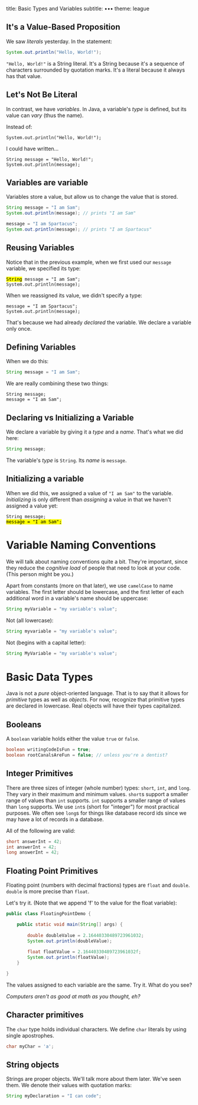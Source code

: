 title: Basic Types and Variables
subtitle: •••
theme: league

## It's a Value-Based Proposition

We saw *literals* yesterday. In the statement:

```java
System.out.println("Hello, World!");
```

`"Hello, World!"` is a String literal. It's a String because it's a sequence of characters surrounded by quotation marks. It's a literal because it always has that value.

## Let's Not Be Literal

In contrast, we have *variables*. In Java, a variable's *type* is defined, but its value can *vary* (thus the name).

<div class="fragment">
<p>Instead of:</p>

<pre><code class="language-java hljs">System.out.println("Hello, World!");
</code></pre>
</div>

<div class="fragment">
<p>I could have written…</p>
<pre><code class="language-java hljs">String message = "Hello, World!";
System.out.println(message);</code></pre>
</div>

## Variables are variable

Variables store a value, but allow us to change the value that is stored.

```java
String message = "I am Sam";
System.out.println(message); // prints "I am Sam"

message = "I am Spartacus";
System.out.println(message); // prints "I am Spartacus"
```

## Reusing Variables

Notice that in the previous example, when we first used our `message` variable, we specified its type:

<pre><code class="language-java hljs" data-noescape><mark>String</mark> message = "I am Sam";
System.out.println(message);</code></pre>

<div class="fragment">
<p>When we reassigned its value, we didn't specify a type:</p>
<pre><code class="language-java hljs" data-noescape>message = "I am Spartacus";
System.out.println(message);</code></pre>

That's because we had already <em>declared</em> the variable. We declare a variable only once.
</div>

## Defining Variables

When we do this:
```java
String message = "I am Sam";
```

<div class="fragment">
<p>We are really combining these two things:</p>
<pre><code class="language-java hljs">String message;
message = "I am Sam";</code></pre>
</div>

## Declaring vs Initializing a Variable

We declare a variable by giving it a *type* and a *name*. That's what we did here:

```java
String message;
```

The variable's *type* is `String`. Its *name* is `message`.

## Initializing a variable

When we did this, we assigned a value of `"I am Sam"` to the variable. *Initializing* is only different than *assigning* a value in that we haven't assigned a value yet:

<pre><code class="language-java hljs" data-noescape>String message;
<mark>message = "I am Sam";</mark></code></pre>

# Variable Naming Conventions

We will talk about naming conventions quite a bit. They're important, since they reduce the *cognitive load* of people that need to look at your code. (This person might be you.)

Apart from constants (more on that later), we use `camelCase` to name variables. The first letter should be lowercase, and the first letter of each additional word in a variable's name should be uppercase:

```java
String myVariable = "my variable's value";
```

Not (all lowercase):
```java
String myvariable = "my variable's value";
```

Not (begins with a capital letter):
```java
String MyVariable = "my variable's value";
```

# Basic Data Types

Java is not a *pure* object-oriented language. That is to say that it allows for *primitive* types as well as *objects*. For now, recognize that primitive types are declared in lowercase. Real objects will have their types capitalized.

## Booleans

A `boolean` variable holds either the value `true` or `false`.

```java
boolean writingCodeIsFun = true;
boolean rootCanalsAreFun = false; // unless you're a dentist?
```

## Integer Primitives

There are three sizes of integer (whole number) types: `short`, `int`, and `long`. They vary in their maximum and minimum values. `short`s support a smaller range of values than `int` supports. `int` supports a smaller range of values than `long` supports. We use `int`s (short for "integer") for most practical purposes. We often see `long`s for things like database record ids since we may have a lot of records in a database.

All of the following are valid:

```java
short answerInt = 42;
int answerInt = 42;
long answerInt = 42;
```

## Floating Point Primitives

Floating point (numbers with decimal fractions) types are `float` and `double`. `double` is more precise than `float`.

Let's try it. (Note that we append 'f' to the value for the float variable):

```java
public class FloatingPointDemo {

	public static void main(String[] args) {
		
		double doubleValue = 2.16440330489723961032;
		System.out.println(doubleValue);
		
		float floatValue = 2.16440330489723961032f;
		System.out.println(floatValue);
	}

}
```

The values assigned to each variable are the same. Try it. What do you see?

*Computers aren't as good at math as you thought, eh?*

## Character primitives

The `char` type holds individual characters. We define `char` literals by using single apostrophes.

```java
char myChar = 'a';
```


## String objects

Strings are proper objects. We'll talk more about them later. We've seen them. We denote their values with quotation marks:

```java
String myDeclaration = "I can code";
```